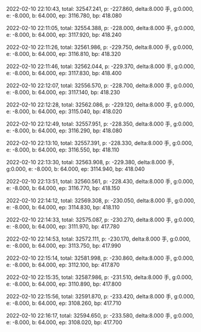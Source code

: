 2022-02-10 22:10:43, total: 32547.241, p: -227.860, delta:8.000 手, g:0.000, e: -8.000, b: 64.000, ep: 3116.780, bp: 418.080

2022-02-10 22:11:05, total: 32554.388, p: -228.000, delta:8.000 手, g:0.000, e: -8.000, b: 64.000, ep: 3117.920, bp: 418.240

2022-02-10 22:11:26, total: 32561.986, p: -229.750, delta:8.000 手, g:0.000, e: -8.000, b: 64.000, ep: 3116.810, bp: 418.320

2022-02-10 22:11:46, total: 32562.044, p: -229.370, delta:8.000 手, g:0.000, e: -8.000, b: 64.000, ep: 3117.830, bp: 418.400

2022-02-10 22:12:07, total: 32556.570, p: -228.700, delta:8.000 手, g:0.000, e: -8.000, b: 64.000, ep: 3117.140, bp: 418.230

2022-02-10 22:12:28, total: 32562.086, p: -229.120, delta:8.000 手, g:0.000, e: -8.000, b: 64.000, ep: 3115.040, bp: 418.020

2022-02-10 22:12:49, total: 32557.951, p: -228.350, delta:8.000 手, g:0.000, e: -8.000, b: 64.000, ep: 3116.290, bp: 418.080

2022-02-10 22:13:10, total: 32557.391, p: -228.330, delta:8.000 手, g:0.000, e: -8.000, b: 64.000, ep: 3116.550, bp: 418.110

2022-02-10 22:13:30, total: 32563.908, p: -229.380, delta:8.000 手, g:0.000, e: -8.000, b: 64.000, ep: 3114.940, bp: 418.040

2022-02-10 22:13:51, total: 32560.561, p: -228.430, delta:8.000 手, g:0.000, e: -8.000, b: 64.000, ep: 3116.770, bp: 418.150

2022-02-10 22:14:12, total: 32569.308, p: -230.050, delta:8.000 手, g:0.000, e: -8.000, b: 64.000, ep: 3114.830, bp: 418.110

2022-02-10 22:14:33, total: 32575.087, p: -230.270, delta:8.000 手, g:0.000, e: -8.000, b: 64.000, ep: 3111.970, bp: 417.780

2022-02-10 22:14:53, total: 32572.111, p: -230.170, delta:8.000 手, g:0.000, e: -8.000, b: 64.000, ep: 3113.750, bp: 417.990

2022-02-10 22:15:14, total: 32581.998, p: -230.860, delta:8.000 手, g:0.000, e: -8.000, b: 64.000, ep: 3112.100, bp: 417.870

2022-02-10 22:15:35, total: 32587.986, p: -231.510, delta:8.000 手, g:0.000, e: -8.000, b: 64.000, ep: 3110.890, bp: 417.800

2022-02-10 22:15:56, total: 32591.870, p: -233.420, delta:8.000 手, g:0.000, e: -8.000, b: 64.000, ep: 3108.260, bp: 417.710

2022-02-10 22:16:17, total: 32594.650, p: -233.580, delta:8.000 手, g:0.000, e: -8.000, b: 64.000, ep: 3108.020, bp: 417.700